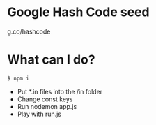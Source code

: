 # Google Hash Code seed

g.co/hashcode

# What can I do?

```sh
$ npm i
```

* Put *.in files into the /in folder
* Change const keys
* Run nodemon app.js
* Play with run.js
